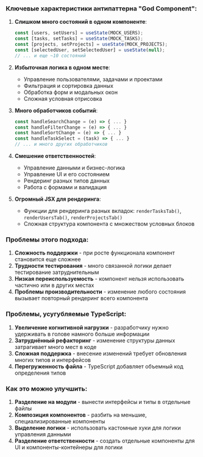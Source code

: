 ### Ключевые характеристики антипаттерна "God Component":

1. **Слишком много состояний в одном компоненте**:

   ```jsx
   const [users, setUsers] = useState(MOCK_USERS);
   const [tasks, setTasks] = useState(MOCK_TASKS);
   const [projects, setProjects] = useState(MOCK_PROJECTS);
   const [selectedUser, setSelectedUser] = useState(null);
   // ... и еще ~10 состояний
   ```

2. **Избыточная логика в одном месте**:

   - Управление пользователями, задачами и проектами
   - Фильтрация и сортировка данных
   - Обработка форм и модальных окон
   - Сложная условная отрисовка

3. **Много обработчиков событий**:

   ```jsx
   const handleSearchChange = (e) => { ... }
   const handleFilterChange = (e) => { ... }
   const handleSortChange = (e) => { ... }
   const handleTaskSelect = (task) => { ... }
   // ... и много других обработчиков
   ```

4. **Смешение ответственностей**:

   - Управление данными и бизнес-логика
   - Управление UI и его состоянием
   - Рендеринг разных типов данных
   - Работа с формами и валидация

5. **Огромный JSX для рендеринга**:
   - Функции для рендеринга разных вкладок: `renderTasksTab()`, `renderUsersTab()`, `renderProjectsTab()`
   - Сложная структура компонента с множеством условных блоков

### Проблемы этого подхода:

1. **Сложность поддержки** - при росте функционала компонент становится еще сложнее
2. **Трудности тестирования** - много связанной логики делает тестирование затруднительным
3. **Низкая переиспользуемость** - компонент нельзя использовать частично или в других местах
4. **Проблемы производительности** - изменение любого состояния вызывает повторный рендеринг всего компонента

### Проблемы, усугубляемые TypeScript:

1. **Увеличение когнитивной нагрузки** - разработчику нужно удерживать в голове намного больше информации
2. **Затруднённый рефакторинг** - изменение структуры данных затрагивает много мест в коде
3. **Сложная поддержка** - внесение изменений требует обновления многих типов и интерфейсов
4. **Перегруженность файла** - TypeScript добавляет объемный код определения типов

### Как это можно улучшить:

1. **Разделение на модули** - вынести интерфейсы и типы в отдельные файлы
2. **Композиция компонентов** - разбить на меньшие, специализированные компоненты
3. **Выделение логики** - использовать кастомные хуки для логики управления данными
4. **Разделение ответственности** - создать отдельные компоненты для UI и компоненты-контейнеры для логики
